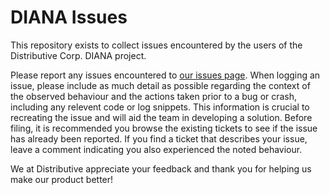 
# DIANA Issues

This repository exists to collect issues encountered by the users of the Distributive Corp. DIANA project.

Please report any issues encountered to [our issues page]([https://github.com/Distributed-Compute-Labs/DIANAIssues/issues]). When logging an issue, please include as much detail as possible regarding the context of the observed behaviour and the actions taken prior to a bug or crash, including any relevent code or log snippets. This information is crucial to recreating the issue and will aid the team in developing a solution. Before filing, it is recommended you browse the existing tickets to see if the issue has already been reported. If you find a ticket that describes your issue, leave a comment indicating you also experienced the noted behaviour.

We at Distributive appreciate your feedback and thank you for helping us make our product better!
